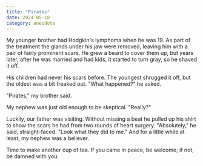 ```yaml
---
title: "Pirates"
date: 2024-05-18
category: anecdote
---
```


My younger brother had Hodgkin's lymphoma when he was 19.
As part of the treatment the glands under his jaw were removed,
leaving him with a pair of fairly prominent scars.
He grew a beard to cover them up,
but years later,
after he was married and had kids,
it started to turn gray,
so he shaved it off.

His children had never his scars before.
The youngest shrugged it off,
but the oldest was a bit freaked out.
"What happened?" he asked.

"Pirates,"
my brother said.

My nephew was just old enough to be skeptical.
"Really?"

Luckily,
our father was visiting.
Without missing a beat he pulled up his shirt
to show the scars he had from two rounds of heart surgery.
"Absolutely,"
he said,
straight-faced.
"Look what they did to me."
And for a little while at least,
my nephew was a believer.

Time to make another cup of tea.
If you came in peace, be welcome;
if not, be damned with you.
